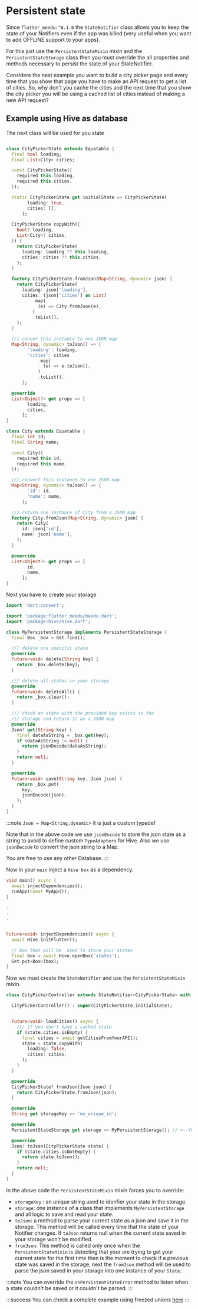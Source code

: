 # Persistent state

Since `flutter_meedu:^6.1.0` the `StateNotifier` class allows you to keep the state of your Notifiers even if the app was killed (very useful when you want to add OFFLINE support to your apps).

For this just use the `PersistentStateMixin` mixin and the `PersistentStateStorage` class then you must override the all properties and methods necessary to persist the state of your StateNotifier.


Considere the next example you want to build a city picker page and every time that you show that page you have to make an API request to get a list of cities. So, why don't you cache the cities and the next time that you show the city picker you will be using a cached list of cities instead of making a new API request?


## Example using Hive as database

The next class will be used for you state 
```dart

class CityPickerState extends Equatable {
  final bool loading;
  final List<City> cities;

  const CityPickerState({
    required this.loading,
    required this.cities,
  });

  static CityPickerState get initialState => CityPickerState(
        loading: true,
        cities: [],
      );

  CityPickerState copyWith({
    bool? loading,
    List<City>? cities,
  }) {
    return CityPickerState(
      loading: loading ?? this.loading,
      cities: cities ?? this.cities,
    );
  }

  factory CityPickerState.fromJson(Map<String, dynamic> json) {
    return CityPickerState(
      loading: json['loading'],
      cities: (json['cities'] as List)
          .map(
            (e) => City.fromJson(e),
          )
          .toList(),
    );
  }

  /// conver this instance to one JSON map
  Map<String, dynamic> toJson() => {
        'loading': loading,
        'cities': cities
            .map(
              (e) => e.toJson(),
            )
            .toList(),
      };

  @override
  List<Object?> get props => [
        loading,
        cities,
      ];
}

class City extends Equatable {
  final int id;
  final String name;

  const City({
    required this.id,
    required this.name,
  });

  /// convert this instance to one JSON map
  Map<String, dynamic> toJson() => {
        'id': id,
        'name': name,
      };

  /// return one instance of City from a JSON map
  factory City.fromJson(Map<String, dynamic> json) {
    return City(
      id: json['id'],
      name: json['name'],
    );
  }

  @override
  List<Object?> get props => [
        id,
        name,
      ];
}
```

Next you have to create your storage
```dart
import 'dart:convert';

import 'package:flutter_meedu/meedu.dart';
import 'package:hive/hive.dart';

class MyPersistentStorage implements PersistentStateStorage {
  final Box _box = Get.find();

  /// delete one specific state
  @override
  Future<void> delete(String key) {
    return _box.delete(key);
  }

  /// delete all states in your storage
  @override
  Future<void> deleteAll() {
    return _box.clear();
  }

  /// check an state with the provided key exists in the
  /// storage and return it as a JSON map
  @override
  Json? get(String key) {
    final dataAsString = _box.get(key);
    if (dataAsString != null) {
      return jsonDecode(dataAsString);
    }
    return null;
  }

  @override
  Future<void> save(String key, Json json) {
    return _box.put(
      key,
      jsonEncode(json),
    );
  }
}
```

:::note
`Json = Map<String,dynamic>` it is just a custom typedef

Note that in the above code we use `jsonEncode` to store the json state as a string to avoid to define custom `TypeAdapters` for Hive. Also we use `jsonDecode` to convert the json string to a Map.

You are free to use any other Database.
:::


Now in your `main` inject a `Hive box` as a dependency.
```dart
void main() async {
  await injectDependencies();
  runApp(const MyApp());
}

.
.
.


Future<void> injectDependencies() async {
  await Hive.initFlutter();

  // box that will be  used to store your states
  final box = await Hive.openBox('states');
  Get.put<Box>(box);
}
```


Now we must create the `StateNotifier` and use the `PersistentStateMixin` mixin.

```dart
class CityPickerController extends StateNotifier<CityPickerState> with PersistentStateMixin {

  CityPickerController() : super(CityPickerState.initialState);


  Future<void> loadCities() async {
    /// if you don't have a cached state
    if (state.cities.isEmpty) {
      final cities = await getCitiesFromYourAPI();
      state = state.copyWith(
        loading: false,
        cities: cities,
      );
    }
  }

  @override
  CityPickerState? fromJson(Json json) {
    return CityPickerState.fromJson(json);
  }

  @override
  String get storageKey => 'my_unique_id';

  @override
  PersistentStateStorage get storage => MyPersistentStorage(); // <--YOUR STORAGE

  @override
  Json? toJson(CityPickerState state) {
    if (state.cities.isNotEmpty) {
      return state.toJson();
    }
    return null;
  }
}
```

In the above code the `PersistentStateMixin` mixin forces you to override:

-  `storageKey` : an unique string used to idenfier your state in the storage.
- `storage`: one instance of a class that implements `MyPersistentStorage` and all logic to save and read your state.
- `toJson`: a method to parse your current state as a json and save it in the storage. This method will be called every time that the state of your Notifier changes. If `toJson` returns null when the current state saved in your storage won't be modified.
- `fromJson`: This method is called only once when the `PersistentStateMixin` is detecting that your are trying to get your current state for the first time then is the moment to check if a previous state was saved in the storage, next the `fromJson` method will be used to parse the json saved in your storage into one instance of your `State`.


:::note
You can override the `onPersistentStateError` method to listen when a state couldn't be saved or it couldn't be parsed.
:::

:::success
You can check  a complete example using freezed unions
[here](https://github.com/darwin-morocho/flutter-meedu/tree/master/examples/persistent_state)
:::